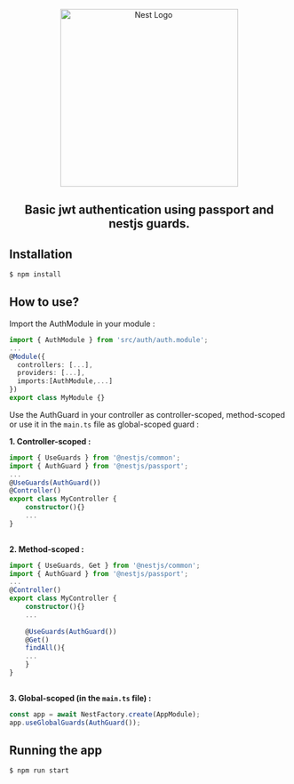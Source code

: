 <p align="center">
  <a href="http://nestjs.com/" target="blank"><img src="https://nestjs.com/img/logo_text.svg" width="320" alt="Nest Logo" /></a>
</p>

[circleci-image]: https://img.shields.io/circleci/build/github/nestjs/nest/master?token=abc123def456
[circleci-url]: https://circleci.com/gh/nestjs/nest

  <h2 align="center">Basic jwt authentication using passport and nestjs guards.</h2>

  <!--[![Backers on Open Collective](https://opencollective.com/nest/backers/badge.svg)](https://opencollective.com/nest#backer)
  [![Sponsors on Open Collective](https://opencollective.com/nest/sponsors/badge.svg)](https://opencollective.com/nest#sponsor)-->


## Installation

```bash
$ npm install
```
## How to use?
Import the AuthModule in your module :
```ts
import { AuthModule } from 'src/auth/auth.module';
...
@Module({
  controllers: [...],
  providers: [...],
  imports:[AuthModule,...]
})
export class MyModule {}
```
Use the AuthGuard in your controller as controller-scoped, method-scoped or use it in the ``main.ts`` file as global-scoped guard  :<br/>

**1. Controller-scoped :**
```ts
import { UseGuards } from '@nestjs/common';
import { AuthGuard } from '@nestjs/passport';
...
@UseGuards(AuthGuard())
@Controller()
export class MyController {
    constructor(){}
    ...
}
    
```
**2. Method-scoped :**
```ts
import { UseGuards, Get } from '@nestjs/common';
import { AuthGuard } from '@nestjs/passport';
...
@Controller()
export class MyController {
    constructor(){}
    ...
    
    @UseGuards(AuthGuard())
    @Get()
    findAll(){
    ...
    }
}
    
```
**3. Global-scoped (in the ``main.ts`` file) :**
```ts
const app = await NestFactory.create(AppModule);
app.useGlobalGuards(AuthGuard());
```
## Running the app

```bash
$ npm run start
```
